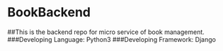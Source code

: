 # BookBackend
##This is the backend repo for micro service of book management.
###Developing Language: Python3
###Developing Framework: Django
